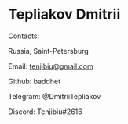 # Tepliakov Dmitrii

Contacts:

Russia, Saint-Petersburg

Email: tenjibiu@gmail.com

Github: baddhet

Telegram: @DmitriiTepliakov

Discord: Tenjibiu#2616